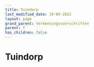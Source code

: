 ```yaml
---
title: Tuindorp
last_modified_date: 19-09-2023
layout: page
grand_parent: Verkenningsvoorschriften
parent: T
has_children: false
---
```


Tuindorp
========

